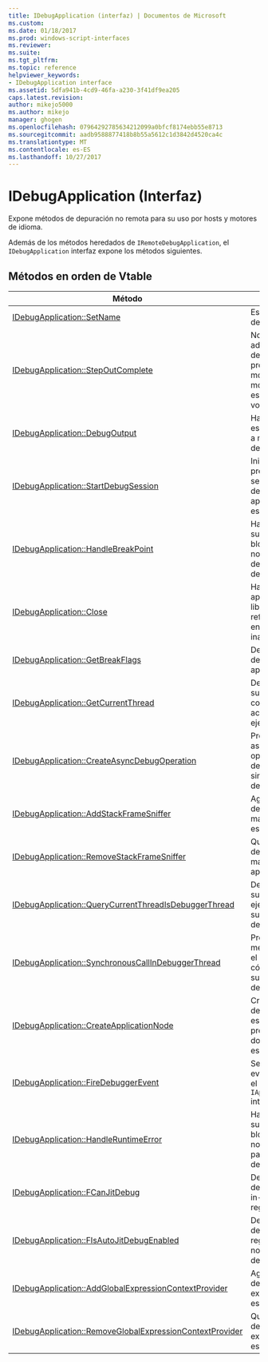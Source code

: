 ```yaml
---
title: IDebugApplication (interfaz) | Documentos de Microsoft
ms.custom: 
ms.date: 01/18/2017
ms.prod: windows-script-interfaces
ms.reviewer: 
ms.suite: 
ms.tgt_pltfrm: 
ms.topic: reference
helpviewer_keywords:
- IDebugApplication interface
ms.assetid: 5dfa941b-4cd9-46fa-a230-3f41df9ea205
caps.latest.revision: 
author: mikejo5000
ms.author: mikejo
manager: ghogen
ms.openlocfilehash: 07964292785634212099a0bfcf8174ebb55e8713
ms.sourcegitcommit: aadb9588877418b8b55a5612c1d3842d4520ca4c
ms.translationtype: MT
ms.contentlocale: es-ES
ms.lasthandoff: 10/27/2017
---
```

# <a name="idebugapplication-interface"></a>IDebugApplication (Interfaz)
Expone métodos de depuración no remota para su uso por hosts y motores de idioma.  
  
 Además de los métodos heredados de `IRemoteDebugApplication`, el `IDebugApplication` interfaz expone los métodos siguientes.  
  
## <a name="methods-in-vtable-order"></a>Métodos en orden de Vtable  
  
|Método|Descripción|  
|------------|-----------------|  
|[IDebugApplication::SetName](../../winscript/reference/idebugapplication-setname.md)|Establece el nombre de la aplicación.|  
|[IDebugApplication::StepOutComplete](../../winscript/reference/idebugapplication-stepoutcomplete.md)|Notifica al administrador de depuración de proceso que un motor de lenguaje en modo paso a paso está a punto de volver a su llamador.|  
|[IDebugApplication::DebugOutput](../../winscript/reference/idebugapplication-debugoutput.md)|Hace que la cadena especificada que va a mostrar el IDE de depurador.|  
|[IDebugApplication::StartDebugSession](../../winscript/reference/idebugapplication-startdebugsession.md)|Inicia al depurador predeterminado IDE y se asocia una sesión de depuración a esta aplicación, si uno no está ya conectado.|  
|[IDebugApplication::HandleBreakPoint](../../winscript/reference/idebugapplication-handlebreakpoint.md)|Hace que el subproceso actual se bloquee y envía una notificación del punto de interrupción en el depurador IDE.|  
|[IDebugApplication::Close](../../winscript/reference/idebugapplication-close.md)|Hace que esta aplicación para liberar todas las referencias y entrar en un estado inactivo.|  
|[IDebugApplication::GetBreakFlags](../../winscript/reference/idebugapplication-getbreakflags.md)|Devuelve las marcas de salto actual de la aplicación.|  
|[IDebugApplication::GetCurrentThread](../../winscript/reference/idebugapplication-getcurrentthread.md)|Devuelve el subproceso asociado con el subproceso actualmente en ejecución.|  
|[IDebugApplication::CreateAsyncDebugOperation](../../winscript/reference/idebugapplication-createasyncdebugoperation.md)|Proporciona acceso asincrónico a una operación de depuración sincrónico determinado.|  
|[IDebugApplication::AddStackFrameSniffer](../../winscript/reference/idebugapplication-addstackframesniffer.md)|Agrega un proveedor de enumerador del marco de pila para esta aplicación.|  
|[IDebugApplication::RemoveStackFrameSniffer](../../winscript/reference/idebugapplication-removestackframesniffer.md)|Quita un proveedor de enumerador del marco de pila de esta aplicación.|  
|[IDebugApplication::QueryCurrentThreadIsDebuggerThread](../../winscript/reference/idebugapplication-querycurrentthreadisdebuggerthread.md)|Determina si el subproceso de ejecución actual es el subproceso del depurador.|  
|[IDebugApplication::SynchronousCallInDebuggerThread](../../winscript/reference/idebugapplication-synchronouscallindebuggerthread.md)|Proporciona un mecanismo para que el llamador ejecutar código en el subproceso del depurador.|  
|[IDebugApplication::CreateApplicationNode](../../winscript/reference/idebugapplication-createapplicationnode.md)|Crea un nuevo nodo de aplicación que está asociado a un proveedor de documento específico.|  
|[IDebugApplication::FireDebuggerEvent](../../winscript/reference/idebugapplication-firedebuggerevent.md)|Se desencadena un evento genérico para el depurador `IApplicationDebugger` interfaz.|  
|[IDebugApplication::HandleRuntimeError](../../winscript/reference/idebugapplication-handleruntimeerror.md)|Hace que el subproceso actual se bloquee y envía una notificación del error para el IDE del depurador.|  
|[IDebugApplication::FCanJitDebug](../../winscript/reference/idebugapplication-fcanjitdebug.md)|Determina si un depurador de just-in-time (JIT) está registrado.|  
|[IDebugApplication::FIsAutoJitDebugEnabled](../../winscript/reference/idebugapplication-fisautojitdebugenabled.md)|Determina si un depurador JIT está registrado con hosts no inteligente auto-debug.|  
|[IDebugApplication::AddGlobalExpressionContextProvider](../../winscript/reference/idebugapplication-addglobalexpressioncontextprovider.md)|Agrega un proveedor de contexto de expresión global a esta aplicación.|  
|[IDebugApplication::RemoveGlobalExpressionContextProvider](../../winscript/reference/idebugapplication-removeglobalexpressioncontextprovider.md)|Quita un proveedor de contexto de expresión global de esta aplicación.|